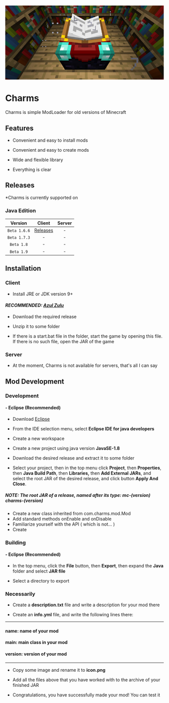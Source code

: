 ![Charms](./Images/Icon.jpg)
# Charms

Charms is simple ModLoader for old versions of Minecraft

## **Features**

- Convenient and easy to install mods
- Convenient and easy to create mods
- Wide and flexible library


- Everything is clear

## **Releases**

*Charms is currently supported on
### **Java Edition**
| Version | Client | Server |
|:-:|:-:|:-:|
| `Beta 1.6.6` | [Releases](https://github.com/MrOnran/Charms/releases/tag/MC-Beta-1.6.6/) | - |
| `Beta 1.7.3` | - | - |
| `Beta 1.8` | - | - |
| `Beta 1.9` | - | - |

## **Installation**
### Client
- Install JRE or JDK version 9+
#### ***RECOMMENDED: [Azul Zulu](https://www.azul.com/downloads/)***
- Download the required release

- Unzip it to some folder
- If there is a start.bat file in the folder, start the game by opening this file. If there is no such file, open the JAR of the game

### Server
- At the moment, Charms is not available for servers, that's all I can say

## **Mod Development**
### **Development**
#### **- Eclipse (Recommended)**
- Download  [Eclipse](https://www.eclipse.org)
- From the IDE selection menu, select **Eclipse IDE for java developers**
- Create a new workspace
- Create a new project using java version **JavaSE-1.8**
- Download the desired release and extract it to some folder


- Select your project, then in the top menu click **Project**, then **Properties**, then **Java Build Path**, then **Libraries,** then **Add External JARs**, and select the root JAR of the desired release, and click button **Apply And Close**. 
##### ***NOTE: The root JAR of a release, named after its type: mc-(version) charms-(version)***
- Create a new class inherited from com.charms.mod.Mod
- Add standard methods onEnable and onDisable
- Familiarize yourself with the API ( which is not... )
- Create

### **Building**
#### **- Eclipse (Recommended)**
- In the top menu, click the **File** button, then **Export**, then expand the **Java** folder and select **JAR file**


- Select a directory to export
### **Necessarily**
- Create a **description.txt** file and write a description for your mod there


- Create an **info.yml** file, and write the following lines there:
___
#### name: name of your mod
#### main: main class in your mod
#### version: version of your mod
___
- Copy some image and rename it to **icon.png**
- Add all the files above that you have worked with to the archive of your finished JAR


- Congratulations, you have successfully made your mod! You can test it
